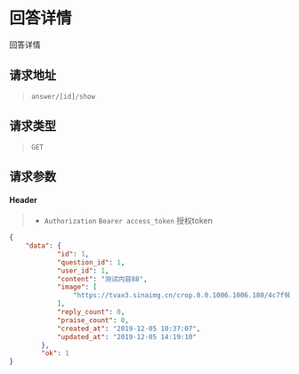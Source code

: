 # 回答详情

回答详情

## 请求地址

> `answer/[id]/show`

## 请求类型

> `GET`

## 请求参数

#### Header

> - `Authorization` `Bearer access_token` 授权token

```json
{
    "data": {
            "id": 1,
            "question_id": 1,
            "user_id": 1,
            "content": "测试内容88",
            "image": [
                "https://tvax3.sinaimg.cn/crop.0.0.1006.1006.180/4c7f9b17ly8fwpigg780qj20ry0ryabc.jpg"
            ],
            "reply_count": 0,
            "praise_count": 0,
            "created_at": "2019-12-05 10:37:07",
            "updated_at": "2019-12-05 14:19:10"
        },
        "ok": 1
}
```